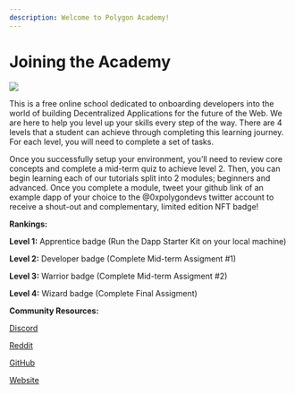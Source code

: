 ```yaml
---
description: Welcome to Polygon Academy!
---
```


# Joining the Academy

![](https://polygon.technology/wp-content/uploads/2021/07/polygon-logo.svg)

This is a free online school dedicated to onboarding developers into the world of building Decentralized Applications for the future of the Web. We are here to help you level up your skills every step of the way. There are 4 levels that a student can achieve through completing this learning journey. For each level, you will need to complete a set of tasks.

Once you successfully setup your environment, you’ll need to review core concepts and complete a mid-term quiz to achieve level 2. Then, you can begin learning each of our tutorials split into 2 modules; beginners and advanced. Once you complete a module, tweet your github link of an example dapp of your choice to the @0xpolygondevs twitter account to receive a shout-out and complementary, limited edition NFT badge!

**Rankings:**

**Level 1:** Apprentice badge (Run the Dapp Starter Kit on your local machine)

**Level 2:** Developer badge (Complete Mid-term Assigment #1)

**Level 3:** Warrior badge (Complete Mid-term Assigment #2)

**Level 4:** Wizard badge (Complete Final Assigment)

**Community Resources:**

[Discord](https://discord.com/invite/XvpHAxZ)

[Reddit](https://www.reddit.com/r/0xPolygon/)

[GitHub](https://github.com/maticnetwork/)

[Website](https://polygon.technology)

